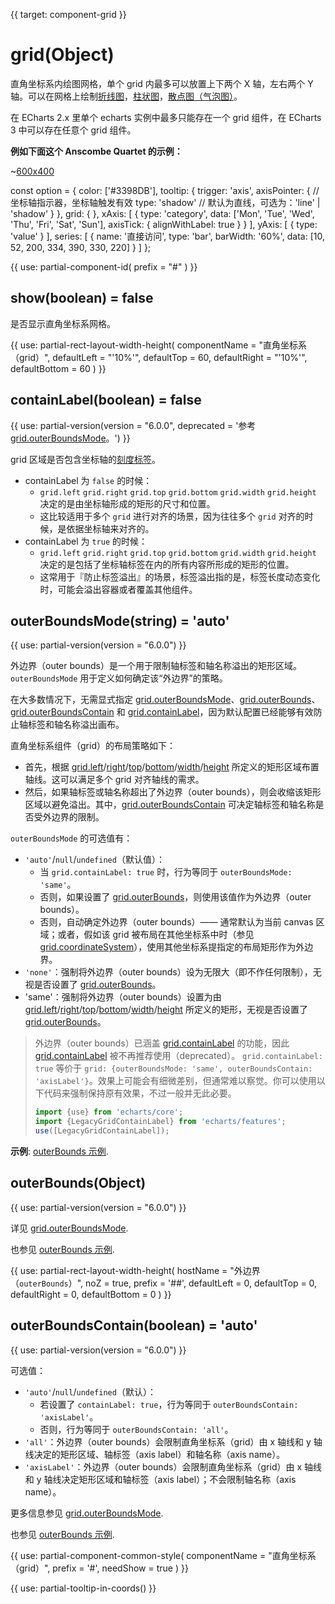 
{{ target: component-grid }}

# grid(Object)

直角坐标系内绘图网格，单个 grid 内最多可以放置上下两个 X 轴，左右两个 Y 轴。可以在网格上绘制[折线图](~series-line)，[柱状图](~series-bar)，[散点图（气泡图）](~series-scatter)。

在 ECharts 2.x 里单个 echarts 实例中最多只能存在一个 grid 组件，在 ECharts 3 中可以存在任意个 grid 组件。

**例如下面这个 Anscombe Quartet 的示例：**

~[600x400](${galleryViewPath}scatter-anscombe-quartet&edit=1&reset=1)

<ExampleBaseOption title="基础网格示例" name="grid" title-en="Basic Grid">
const option = {
    color: ['#3398DB'],
    tooltip: {
        trigger: 'axis',
        axisPointer: {            // 坐标轴指示器，坐标轴触发有效
            type: 'shadow'        // 默认为直线，可选为：'line' | 'shadow'
        }
    },
    grid: {
    },
    xAxis: [
        {
            type: 'category',
            data: ['Mon', 'Tue', 'Wed', 'Thu', 'Fri', 'Sat', 'Sun'],
            axisTick: {
                alignWithLabel: true
            }
        }
    ],
    yAxis: [
        {
            type: 'value'
        }
    ],
    series: [
        {
            name: '直接访问',
            type: 'bar',
            barWidth: '60%',
            data: [10, 52, 200, 334, 390, 330, 220]
        }
    ]
};

</ExampleBaseOption>

{{ use: partial-component-id(
    prefix = "#"
) }}

## show(boolean) = false

<ExampleUIControlBoolean default="false" />

是否显示直角坐标系网格。

{{ use: partial-rect-layout-width-height(
    componentName = "直角坐标系（grid）",
    defaultLeft = "'10%'",
    defaultTop = 60,
    defaultRight = "'10%'",
    defaultBottom = 60
) }}

## containLabel(boolean) = false

{{ use: partial-version(version = "6.0.0", deprecated = '参考 [grid.outerBoundsMode](~grid.outerBoundsMode)。') }}

<ExampleUIControlBoolean default="false" />

grid 区域是否包含坐标轴的[刻度标签](~yAxis.axisLabel)。

+ containLabel 为 `false` 的时候：
    + `grid.left` `grid.right` `grid.top` `grid.bottom` `grid.width` `grid.height` 决定的是由坐标轴形成的矩形的尺寸和位置。
    + 这比较适用于多个 `grid` 进行对齐的场景，因为往往多个 `grid` 对齐的时候，是依据坐标轴来对齐的。
+ containLabel 为 `true` 的时候：
    + `grid.left` `grid.right` `grid.top` `grid.bottom` `grid.width` `grid.height` 决定的是包括了坐标轴标签在内的所有内容所形成的矩形的位置。
    + 这常用于『防止标签溢出』的场景，标签溢出指的是，标签长度动态变化时，可能会溢出容器或者覆盖其他组件。

## outerBoundsMode(string) = 'auto'
{{ use: partial-version(version = "6.0.0") }}

外边界（outer bounds）是一个用于限制轴标签和轴名称溢出的矩形区域。`outerBoundsMode` 用于定义如何确定该“外边界”的策略。

在大多数情况下，无需显式指定 [grid.outerBoundsMode](~grid.outerBoundsMode)、[grid.outerBounds](~grid.outerBounds)、[grid.outerBoundsContain](~grid.outerBoundsContain) 和 [grid.containLabel](~grid.containLabel)，因为默认配置已经能够有效防止轴标签和轴名称溢出画布。

直角坐标系组件（grid）的布局策略如下：
+ 首先，根据 [grid.left](~grid.left)/[right](~grid.right)/[top](~grid.top)/[bottom](~grid.bottom)/[width](~grid.width)/[height](~grid.height) 所定义的矩形区域布置轴线。这可以满足多个 grid 对齐轴线的需求。
+ 然后，如果轴标签或轴名称超出了外边界（outer bounds），则会收缩该矩形区域以避免溢出。其中，[grid.outerBoundsContain](~grid.outerBoundsContain) 可决定轴标签和轴名称是否受外边界的限制。

`outerBoundsMode` 的可选值有：
- `'auto'`/`null`/`undefined`（默认值）：
    - 当 `grid.containLabel: true` 时，行为等同于 `outerBoundsMode: 'same'`。
    - 否则，如果设置了 [grid.outerBounds](~grid.outerBounds)，则使用该值作为外边界（outer bounds）。
    - 否则，自动确定外边界（outer bounds）—— 通常默认为当前 canvas 区域；或者，假如该 grid 被布局在其他坐标系中时（参见 [grid.coordinateSystem](~grid.coordinateSystem)），使用其他坐标系提指定的布局矩形作为外边界。
- `'none'`：强制将外边界（outer bounds）设为无限大（即不作任何限制），无视是否设置了 [grid.outerBounds](~grid.outerBounds)。
- 'same'：强制将外边界（outer bounds）设置为由 [grid.left](~grid.left)/[right](~grid.right)/[top](~grid.top)/[bottom](~grid.bottom)/[width](~grid.width)/[height](~grid.height) 所定义的矩形，无视是否设置了 [grid.outerBounds](~grid.outerBounds)。

> 外边界（outer bounds）已涵盖 [grid.containLabel](~grid.containLabel) 的功能，因此 [grid.containLabel](~grid.containLabel) 被不再推荐使用（deprecated）。
> `grid.containLabel: true` 等价于 `grid: {outerBoundsMode: 'same', outerBoundsContain: 'axisLabel'}`。效果上可能会有细微差别，但通常难以察觉。你可以使用以下代码来强制保持原有效果，不过一般并无此必要。
> ```js
> import {use} from 'echarts/core';
> import {LegacyGridContainLabel} from 'echarts/features';
> use([LegacyGridContainLabel]);
> ```

**示例**: [outerBounds 示例](${galleryEditorPath}doc-example/grid-outerBounds&edit=1&reset=1).


## outerBounds(Object)
{{ use: partial-version(version = "6.0.0") }}

详见 [grid.outerBoundsMode](~grid.outerBoundsMode).

也参见 [outerBounds 示例](${galleryEditorPath}doc-example/grid-outerBounds&edit=1&reset=1).

{{ use: partial-rect-layout-width-height(
    hostName = "外边界（`outerBounds`）",
    noZ = true,
    prefix = '##',
    defaultLeft = 0,
    defaultTop = 0,
    defaultRight = 0,
    defaultBottom = 0
) }}

## outerBoundsContain(boolean) = 'auto'
{{ use: partial-version(version = "6.0.0") }}

可选值：
- `'auto'`/`null`/`undefined`（默认）：
    - 若设置了 `containLabel: true`，行为等同于 `outerBoundsContain: 'axisLabel'`。
    - 否则，行为等同于 `outerBoundsContain: 'all'`。
- `'all'`：外边界（outer bounds）会限制直角坐标系（grid）由 x 轴线和 y 轴线决定的矩形区域、轴标签（axis label）和轴名称（axis name）。
- `'axisLabel'`：外边界（outer bounds）会限制直角坐标系（grid）由 x 轴线和 y 轴线决定矩形区域和轴标签（axis label）；不会限制轴名称（axis name）。

更多信息参见 [grid.outerBoundsMode](~grid.outerBoundsMode).

也参见 [outerBounds 示例](${galleryEditorPath}doc-example/grid-outerBounds&edit=1&reset=1).


{{ use: partial-component-common-style(
    componentName = "直角坐标系（grid）",
    prefix = '#',
    needShow = true
) }}

{{ use: partial-tooltip-in-coords() }}

